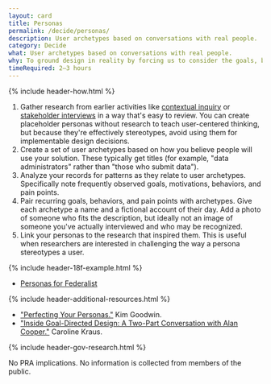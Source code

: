 ```yaml
---
layout: card
title: Personas
permalink: /decide/personas/
description: User archetypes based on conversations with real people.
category: Decide
what: User archetypes based on conversations with real people.
why: To ground design in reality by forcing us to consider the goals, behaviors, and pain points of the people affected by our design decisions. Unlike marketing personas based on demographics or marketability, design personas describe how someone accomplishes goals.
timeRequired: 2–3 hours
---
```


{% include header-how.html %}

1. Gather research from earlier activities like [contextual inquiry](/discover/contextual-inquiry/) or [stakeholder interviews](/discover/stakeholder-and-user-interviews/) in a way that's easy to review. You can create placeholder personas without research to teach user-centered thinking, but because they're effectively stereotypes, avoid using them for implementable design decisions.
1. Create a set of user archetypes based on how you believe people will use your solution. These typically get titles (for example, "data administrators" rather than "those who submit data").
1. Analyze your records for patterns as they relate to user archetypes. Specifically note frequently observed goals, motivations, behaviors, and pain points.
1. Pair recurring goals, behaviors, and pain points with archetypes. Give each archetype a name and a fictional account of their day. Add a photo of someone who fits the description, but ideally not an image of someone you've actually interviewed and who may be recognized.
1. Link your personas to the research that inspired them. This is useful when researchers are interested in challenging the way a persona stereotypes a user.

{% include header-18f-example.html %}

- <a href="https://github.com/18F/federalist-design/wiki/Personas">Personas for Federalist</a>


{% include header-additional-resources.html %}

- <a href="http://www.uie.com/articles/perfecting_personas/">"Perfecting Your Personas."</a> Kim Goodwin.
- <a href="http://www.cooper.com/journal/2014/04/inside-goal-directed-design-a-two-part-conversation-with-alan-cooper">"Inside Goal-Directed Design: A Two-Part Conversation with Alan Cooper."</a> Caroline Kraus.

{% include header-gov-research.html %}

No PRA implications. No information is collected from members of the public.
